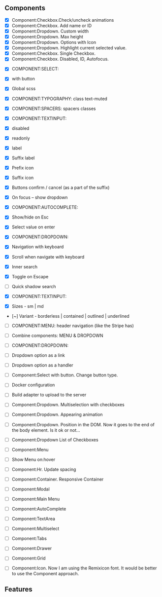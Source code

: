## Components

- [x] Component:Checkbox.Check/uncheck animations
- [x] Component:Checkbox. Add name or ID
- [x] Component:Dropdown. Custom width
- [x] Component:Dropdown. Max height
- [x] Component:Dropdown. Options with Icon
- [x] Component:Dropdown. Highlight current selected value.
- [x] Component:Checkbox. Single Checkbox.
- [x] Component:Checkbox. Disabled, ID, Autofocus.

<!-- Current -->

- [x] COMPONENT:SELECT:
- [x] with button
- [x] Global scss

- [x] COMPONENT:TYPOGRAPHY: class text-muted
- [x] COMPONENT:SPACERS: spacers classes

- [x] COMPONENT:TEXTINPUT:
- [x] disabled
- [x] readonly
- [x] label
- [x] Suffix label
- [x] Prefix icon
- [x] Suffix icon
- [x] Buttons confirm / cancel (as a part of the suffix)
- [x] On focus – show dropdown

- [x] COMPONENT:AUTOCOMPLETE:
- [x] Show/hide on Esc
- [x] Select value on enter

- [x] COMPONENT:DROPDOWN:
- [x] Navigation with keyboard
- [x] Scroll when navigate with keyboard
- [x] Inner search
- [x] Toggle on Escape
- [ ] Quick shadow search

- [x] COMPONENT:TEXTINPUT:
- [x] Sizes - sm | md
- [~] Variant - borderless | contained | outlined | underlined

- [ ] COMPONENT:MENU: header navigation (like the Stripe has)
- [ ] Combine components: MENU & DROPDOWN

- [ ] COMPONENT:DROPDOWN:
- [ ] Dropdown option as a link
- [ ] Dropdown option as a handler
- [ ] Component:Select with button. Change button type.
- [ ] Docker configuration
- [ ] Build adapter to upload to the server

<!-- Backlog -->

- [ ] Component:Dropdown. Multiselection with checkboxes
- [ ] Component:Dropdown. Appearing animation
- [ ] Component:Dropdown. Position in the DOM. Now it goes to the end of the body element. Is it ok or not...

- [ ] Component:Dropdown List of Checkboxes
- [ ] Component:Menu
- [ ] Show Menu on:hover

- [ ] Component:Hr. Update spacing
- [ ] Component:Container. Responsive Container
- [ ] Component:Modal
- [ ] Component:Main Menu
- [ ] Component:AutoComplete
- [ ] Component:TextArea
- [ ] Component:Multiselect
- [ ] Component:Tabs
- [ ] Component:Drawer
- [ ] Component:Grid
- [ ] Component:Icon. Now I am using the Remixicon font. It would be better to use the Component approach.

## Features
